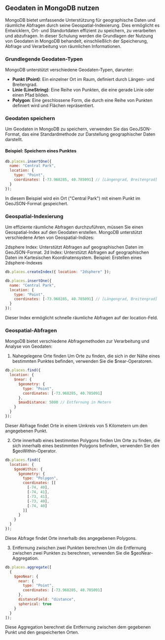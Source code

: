 ## Geodaten in MongoDB nutzen

MongoDB bietet umfassende Unterstützung für geographische Daten und räumliche Abfragen durch seine Geospatial-Indexierung. Dies ermöglicht es Entwicklern, Ort- und Standortdaten effizient zu speichern, zu verarbeiten und abzufragen. In dieser Schulung werden die Grundlagen der Nutzung von Geodaten in MongoDB behandelt, einschließlich der Speicherung, Abfrage und Verarbeitung von räumlichen Informationen.

### Grundlegende Geodaten-Typen

MongoDB unterstützt verschiedene Geodaten-Typen, darunter:

- **Punkt (Point)**: Ein einzelner Ort im Raum, definiert durch Längen- und Breitengrad.
- **Linie (LineString)**: Eine Reihe von Punkten, die eine gerade Linie oder einen Pfad bilden.
- **Polygon**: Eine geschlossene Form, die durch eine Reihe von Punkten definiert wird und Flächen repräsentiert.

### Geodaten speichern

Um Geodaten in MongoDB zu speichern, verwenden Sie das GeoJSON-Format, das eine Standardmethode zur Darstellung geographischer Daten darstellt.

#### Beispiel: Speichern eines Punktes

```javascript
db.places.insertOne({
  name: "Central Park",
  location: {
    type: "Point",
    coordinates: [-73.968285, 40.785091] // [Längengrad, Breitengrad]
  }
});
```

In diesem Beispiel wird ein Ort ("Central Park") mit einem Punkt im GeoJSON-Format gespeichert.

### Geospatial-Indexierung
Um effiziente räumliche Abfragen durchzuführen, müssen Sie einen Geospatial-Index auf den Geodaten erstellen. MongoDB unterstützt verschiedene Arten von Geospatial-Indizes:

2dsphere Index: Unterstützt Abfragen auf geographischen Daten im GeoJSON-Format.
2d Index: Unterstützt Abfragen auf geographischen Daten im Kartesischen Koordinatensystem.
Beispiel: Erstellen eines 2dsphere-Indexes

```javascript
db.places.createIndex({ location: "2dsphere" });
```

```javascript
db.places.insertOne({
  name: "Central Park",
  location: {
    type: "Point",
    coordinates: [-73.968285, 40.785091] // [Längengrad, Breitengrad]
  }
});
```

Dieser Index ermöglicht schnelle räumliche Abfragen auf der location-Feld.

### Geospatial-Abfragen
MongoDB bietet verschiedene Abfragemethoden zur Verarbeitung und Analyse von Geodaten:

1. Nahegelegene Orte finden
Um Orte zu finden, die sich in der Nähe eines bestimmten Punktes befinden, verwenden Sie die $near-Operatoren.

```javascript
db.places.find({
  location: {
    $near: {
      $geometry: {
        type: "Point",
        coordinates: [-73.968285, 40.785091]
      },
      $maxDistance: 5000 // Entfernung in Metern
    }
  }
});

```

Dieser Abfrage findet Orte in einem Umkreis von 5 Kilometern um den angegebenen Punkt.

2. Orte innerhalb eines bestimmten Polygons finden
Um Orte zu finden, die sich innerhalb eines bestimmten Polygons befinden, verwenden Sie den $geoWithin-Operator.

```javascript
db.places.find({
  location: {
    $geoWithin: {
      $geometry: {
        type: "Polygon",
        coordinates: [[
          [-74, 40],
          [-74, 41],
          [-73, 41],
          [-73, 40],
          [-74, 40]
        ]]
      }
    }
  }
});

```

Diese Abfrage findet Orte innerhalb des angegebenen Polygons.

3. Entfernung zwischen zwei Punkten berechnen
Um die Entfernung zwischen zwei Punkten zu berechnen, verwenden Sie die $geoNear-Aggregation.


```javascript
db.places.aggregate([
  {
    $geoNear: {
      near: {
        type: "Point",
        coordinates: [-73.968285, 40.785091]
      },
      distanceField: "distance",
      spherical: true
    }
  }
]);

```

Diese Aggregation berechnet die Entfernung zwischen dem gegebenen Punkt und den gespeicherten Orten.